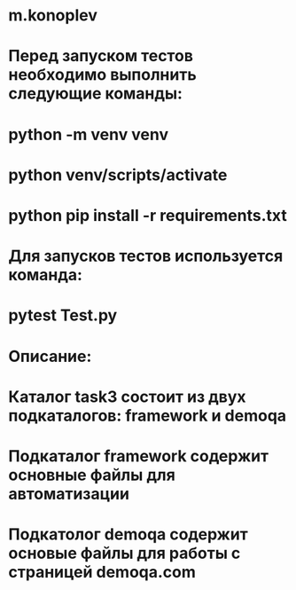 # m.konoplev

# Перед запуском тестов необходимо выполнить следующие команды:
# python -m venv venv
# python venv/scripts/activate
# python pip install -r requirements.txt

# Для запусков тестов используется команда:
# pytest Test.py

# Описание:
# Каталог task3 состоит из двух подкаталогов: framework и demoqa
# Подкаталог framework содержит основные файлы для автоматизации
# Подкатолог demoqa содержит основые файлы для работы с страницей demoqa.com
 

